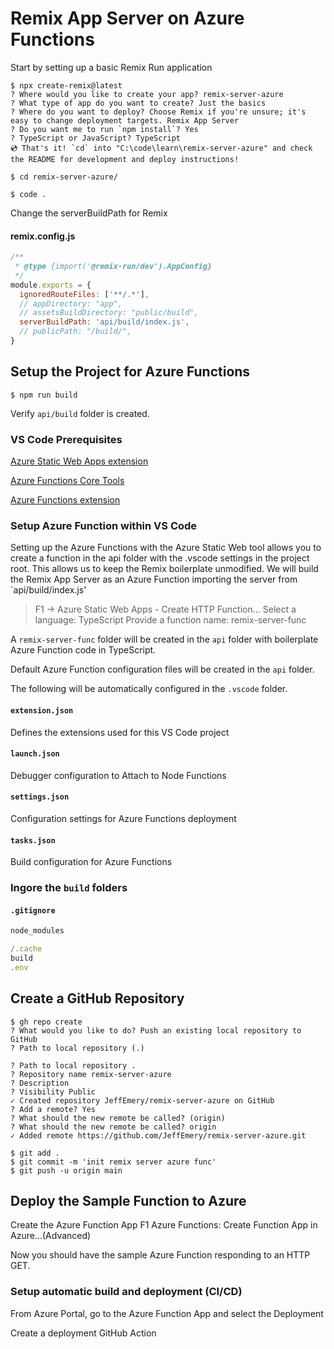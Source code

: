# Remix App Server on Azure Functions

Start by setting up a basic Remix Run application

```console
$ npx create-remix@latest
? Where would you like to create your app? remix-server-azure
? What type of app do you want to create? Just the basics
? Where do you want to deploy? Choose Remix if you're unsure; it's easy to change deployment targets. Remix App Server
? Do you want me to run `npm install`? Yes
? TypeScript or JavaScript? TypeScript
💿 That's it! `cd` into "C:\code\learn\remix-server-azure" and check the README for development and deploy instructions!

$ cd remix-server-azure/

$ code .
```

Change the serverBuildPath for Remix

#### remix.config.js

```js
/**
 * @type {import('@remix-run/dev').AppConfig}
 */
module.exports = {
  ignoredRouteFiles: ['**/.*'],
  // appDirectory: "app",
  // assetsBuildDirectory: "public/build",
  serverBuildPath: 'api/build/index.js',
  // publicPath: "/build/",
}
```

## Setup the Project for Azure Functions

```console
$ npm run build
```

Verify `api/build` folder is created.

### VS Code Prerequisites

[Azure Static Web Apps extension](https://marketplace.visualstudio.com/items?itemName=ms-azuretools.vscode-azurestaticwebapps)

[Azure Functions Core Tools](https://docs.microsoft.com/en-us/azure/azure-functions/functions-run-local?tabs=v4%2Cwindows%2Ccsharp%2Cportal%2Cbash#install-the-azure-functions-core-tools)

[Azure Functions extension](https://docs.microsoft.com/en-us/azure/azure-functions/functions-develop-vs-code?tabs=csharp#install-the-azure-functions-extension)

### Setup Azure Function within VS Code

Setting up the Azure Functions with the Azure Static Web tool allows you to
create a function in the api folder with the .vscode settings in the project
root. This allows us to keep the Remix boilerplate unmodified. We will build the
Remix App Server as an Azure Function importing the server from
`api/build/index.js'

> F1 -> Azure Static Web Apps - Create HTTP Function... Select a language:
> TypeScript Provide a function name: remix-server-func

A `remix-server-func` folder will be created in the `api` folder with
boilerplate Azure Function code in TypeScript.

Default Azure Function configuration files will be created in the `api` folder.

The following will be automatically configured in the `.vscode` folder.

#### `extension.json`

Defines the extensions used for this VS Code project

#### `launch.json`

Debugger configuration to Attach to Node Functions

#### `settings.json`

Configuration settings for Azure Functions deployment

#### `tasks.json`

Build configuration for Azure Functions

### Ingore the `build` folders

#### `.gitignore`

```js
node_modules

/.cache
build
.env
```

## Create a GitHub Repository

```console
$ gh repo create
? What would you like to do? Push an existing local repository to GitHub
? Path to local repository (.)

? Path to local repository .
? Repository name remix-server-azure
? Description
? Visibility Public
✓ Created repository JeffEmery/remix-server-azure on GitHub
? Add a remote? Yes
? What should the new remote be called? (origin)
? What should the new remote be called? origin
✓ Added remote https://github.com/JeffEmery/remix-server-azure.git
```

```console
$ git add .
$ git commit -m 'init remix server azure func'
$ git push -u origin main
```

## Deploy the Sample Function to Azure

Create the Azure Function App F1 Azure Functions: Create Function App in
Azure...(Advanced)

Now you should have the sample Azure Function responding to an HTTP GET.

### Setup automatic build and deployment (CI/CD)

From Azure Portal, go to the Azure Function App and select the Deployment

Create a deployment GitHub Action
